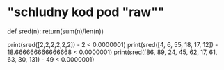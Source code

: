 # "schludny kod pod "raw""


def sred(n):
    return(sum(n)/len(n))
 
print(sred([2,2,2,2,2,2]) - 2 < 0.0000001)
print(sred([4, 6, 55, 18, 17, 12]) - 18.666666666666668 < 0.0000001)
print(sred([86, 89, 24, 45, 62, 17, 61, 63, 30, 13]) - 49 < 0.0000001)
